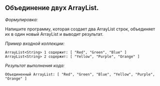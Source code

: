 ## Объединение двух ArrayList.

*Формулировка:*

Напишите программу, которая создает два ArrayList строк, объединяет их в один новый ArrayList 
и выводит результат.

*Пример входной коллекции:*

```
ArrayList<String> 1 содержит: [ "Red", "Green", "Blue" ]
ArrayList<String> 2 содержит: [ "Yellow", "Purple", "Orange" ]
```
*Результат выполнения кода:*
```
Объединенный ArrayList: [ "Red", "Green", "Blue", "Yellow", "Purple", "Orange" ]
```